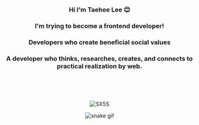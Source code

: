 <div align="center">
  
### Hi I'm Taehee Lee 😊
### I'm trying to become a frontend developer!

### Developers who create beneficial social values
### A developer who thinks, researches, creates, and connects to practical realization by web.
  
  </br></br></br>
  

![SX5S](https://user-images.githubusercontent.com/113709273/213805686-240fe62b-b117-4dcd-b138-5316bf76aa28.gif)


![snake gif](https://github.com/taeheehi/taeheehi/blob/output/github-contribution-grid-snake.gif)
</div>
  <!--
**taeheehi/taeheehi** is a ✨ _special_ ✨ repository because its `README.md` (this file) appears on your GitHub profile.

Here are some ideas to get you started:

- 🔭 I’m currently working on ...
- 🌱 I’m currently learning ...
- 👯 I’m looking to collaborate on ...
- 🤔 I’m looking for help with ...
- 💬 Ask me about 
- 📫 How to reach me: ...
- 😄 Pronouns: ...
- ⚡ Fun fact: ...
-->
